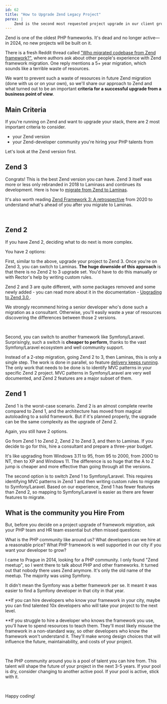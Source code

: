 ```yaml
---
id: 62
title: "How to Upgrade Zend Legacy Project"
perex: |
    Zend is the second most requested project upgrade in our client group and online forums. If you have no idea where to start, how should you approach the Zend upgrade? What criteria should you consider? What are the alternatives?
---
```


Zend is one of the oldest PHP frameworks. It's dead and no longer active—in 2024, no new projects will be built on it.

There is a fresh Reddit thread called ["Who migrated codebase from Zend framework?"](https://www.reddit.com/r/PHP/comments/1cibspi/who_migrate_codebase_from_zend_framework/), where authors ask about other people's experience with Zend framework migration. One reply mentions a 5+ year migration, which sounds like a terrible waste of resources.

We want to prevent such a waste of resources in future Zend migration (done with us or on your own), so we'll share our approach to Zend and what turned out to be an important **criteria for a successful upgrade from a business point of view**.

## Main Criteria

If you're running on Zend and want to upgrade your stack, there are 2 most important criteria to consider.

* your Zend version
* your Zend-developer community you're hiring your PHP talents from

Let's look at the Zend version first.

## Zend 3

Congrats! This is the best Zend version you can have. Zend 3 itself was more or less only rebranded in 2018 to Laminass and continues its development. Here is how to [migrate from Zend to Laminas](https://docs.laminas.dev/migration/).

It's also worth reading [Zend Framework 3: A retrospective](https://getlaminas.org/blog/2020-03-09-transferring-zf-to-laminas.html) from 2020 to understand what's ahead of you after you migrate to Laminas.

<br>

## Zend 2

If you have Zend 2, deciding what to do next is more complex.

You have 2 options:

First, similar to the above, upgrade your project to Zend 3. Once you're on Zend 3, you can switch to Laminas. **The huge downside of this approach** is that there is no Zend 2 to 3 upgrade set. You'd have to do this manually or with Rector's help by writing custom rules.

Zend 2 and 3 are quite different, with some packages removed and some newly added - you can read more about it in the documentation - [Upgrading to Zend 3.0
](https://docs.zendframework.com/zend-mvc/migration/to-v3-0/).

We strongly recommend hiring a senior developer who's done such a migration as a consultant. Otherwise, you'll easily waste a year of resources discovering the differences between those 2 versions.

<br>

Second, you can switch to another framework like Symfony/Laravel. Surprisingly, such a switch is **cheaper to perform**, thanks to the vast Symfony/Laravel ecosystem and well community support.

Instead of a 2-step migration, going Zend 2 to 3, then Laminas, this is only a single step. The work is done in parallel, so feature [delivery keeps running](/blog/success-story-of-automated-framework-migration-from-fuelphp-to-laravel-of-400k-lines-application). The only work that needs to be done is to identify MVC patterns in your specific Zend 2 project. MVC patterns in Symfony/Laravel are very well documented, and Zend 2 features are a major subset of them.

## Zend 1

Zend 1 is the worst-case scenario. Zend 2 is an almost complete rewrite compared to Zend 1, and the architecture has moved from magical autoloading to a solid framework. But if it's planned properly, the upgrade can be the same complexity as the upgrade of Zend 2.

Again, you still have 2 options.

Go from Zend 1 to Zend 2, Zend 2 to Zend 3, and then to Laminas. If you decide to go for this, hire a consultant and prepare a three-year budget.

It's like upgrading from Windows 3.11 to 95, from 95 to 2000, from 200O to NT, then to XP and Windows 11. The difference is so huge that the A to Z jump is cheaper and more effective than going through all the versions.

The second option is to switch Zend 1 to Symfony/Laravel. This requires identifying MVC patterns in Zend 1 and then writing custom rules to migrate to Symfony/Laravel. Based on our experience, Zend 1 has fewer features than Zend 2, so mapping to Symfony/Laravel is easier as there are fewer features to migrate.

## What is the community you Hire From

But, before you decide on a project upgrade of framework migration, ask your PHP team and HR team essential but often missed questions:

What is the PHP community like around us?
What developers can we hire at a reasonable price?
What PHP framework is well supported in our city if you want your developer to grow?

I came to Prague in 2014, looking for a PHP community. I only found "Zend meetup", so I went there to talk about PHP and other frameworks. It turned out that nobody there uses Zend anymore. It's only the old name of the meetup. The majority was using Symfony.

It didn't mean the Symfony was a better framework per se. It meant it was easier to find a Symfony developer in that city in that year.

**If you can hire developers who know your framework in your city, maybe you can find talented 10x developers who will take your project to the next level.

**If you struggle to hire a developer who knows the framework you use, you'll have to spend resources to teach them. They'll most likely misuse the framework in a non-standard way, so other developers who know the framework won't understand it. They'll make wrong design choices that will influence the future, maintainability, and costs of your project.

<br>

The PHP community around you is a pool of talent you can hire from. This talent will shape the future of your project in the next 3-5 years.
If your pool is dry, consider changing to another active pool. If your pool is active, stick with it.

<br>

Happy coding!
